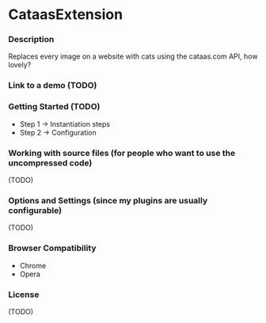# CataasExtension

### Description
Replaces every image on a website with cats using the cataas.com API, how lovely?

### Link to a demo (TODO)

### Getting Started (TODO)
  * Step 1 -> Instantiation steps
  * Step 2 -> Configuration
  
### Working with source files (for people who want to use the uncompressed code)
(TODO)

### Options and Settings (since my plugins are usually configurable)
(TODO)

### Browser Compatibility
  * Chrome
  * Opera

### License
(TODO)
